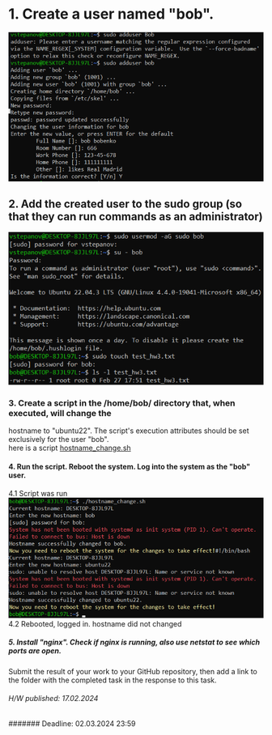 # 1. Create a user named "bob".
![1_create_user_bob.png](screenshots%2F1_create_user_bob.png)
## 2. Add the created user to the sudo group (so that they can run commands as an administrator)
![2_add__created_user__sudo_group.png](screenshots%2F2_add__created_user__sudo_group.png)
### 3. Create a script in the /home/bob/ directory that, when executed, will change the
hostname to "ubuntu22". The script's execution attributes should be set exclusively for the user "bob".  
here is a script [hostname_change.sh](scripts%2Fhostname_change.sh)
#### 4. Run the script. Reboot the system. Log into the system as the "bob" user.
4.1 Script was run
![3_executed_hostname_change_sh.png](screenshots%2F3_executed_hostname_change_sh.png)
4.2 Rebooted, logged in. hostname did not changed
##### 5. Install "nginx". Check if nginx is running, also use netstat to see which ports are open.
Submit the result of your work to your GitHub repository, then add a link to the
folder with the completed task in the response to this task.


###### H/W published: 17.02.2024

####### Deadline: 02.03.2024 23:59